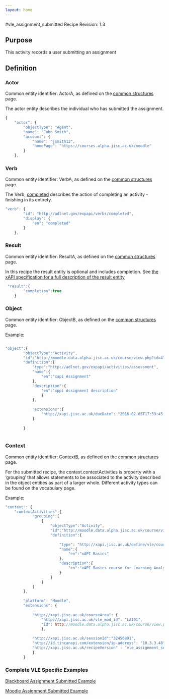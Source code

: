 ```yaml
---
layout: home
---
```


#vle_assignment_submitted Recipe
Revision: 1.3

## Purpose
This activity records a user submitting an assignment
## Definition

### Actor
Common entity identifier:  ActorA, as defined on the [common structures](../common_structures.html#actora) page.

The actor entity describes the individual who has submitted the assignment.

``` Javascript
{
    "actor": {
        "objectType": "Agent",
        "name": "John Smith",
        "account": {
            "name": "jsmith12",
            "homePage": "https://courses.alpha.jisc.ac.uk/moodle"
        }
    },
```

### Verb
Common entity identifier: VerbA, as defined on the [common structures](../common_structures.html#verba) page.

The Verb, [completed](/vocabulary.html#verbs) describes the action of completing an activity - finishing in its entirety.

``` javascript
"verb": {
        "id": "http://adlnet.gov/expapi/verbs/completed",
        "display": {
            "en": "completed"
        }
    },
``` 

### Result
Common entity identifier: ResultA, as defined on the [common structures](../common_structures.html#resulta) page.


In this recipe the result entity is optional and includes completion. See [the xAPI specification for a full description of the result entity](https://github.com/adlnet/xAPI-Spec/blob/master/xAPI-Data.html#result)

``` javascript
 "result":{
        "completion":true
    }
```

### Object
Common entity identifier: ObjectB, as defined on the [common structures](../common_structures.html#objectb) page.


Example:

``` javascript

"object":{
		"objectType":"Activity",
		"id":"http://moodle.data.alpha.jisc.ac.uk/course/view.php?id=4",
		"definition":{
			"type":"http://adlnet.gov/expapi/activities/assessment",
			"name":{
				"en":"xapi Assignment"
			},
			"description":{
				"en":"xppi Assignment description"
				}
			},
			
		    "extensions":{
				"http://xapi.jisc.ac.uk/dueDate": "2016-02-05T17:59:45.000Z"
			}
			
		}
		
```


### Context
Common entity identifier: ContextB, as defined on the [common structures](../common_structures.html#contextb) page.

For the submitted recipe, the context.contextActivities is property with a ‘grouping’ that allows statements to be associated to the activity described in the object entities as part of a larger whole. Different activity types can be found on the vocabulary page.

Example:

``` javascript
"context": {
	"contextActivities":{
            "grouping":[
                {
                    "objectType":"Activity",
                    "id":"http://moodle.data.alpha.jisc.ac.uk/course/view.php?id=4",
                    "definition":{
                       
						"type": "http://xapi.jisc.ac.uk/define/vle/course"
                        "name":{
                            "en":"xAPI Basics"
                        },
                        "description":{
                            "en":"xAPI Basics course for Learning Analytics enthusiasts"
                        }
                    }
                }
            ]
        },
        
        "platform": "Moodle",
        "extensions": {
		
      		"http://xapi.jisc.ac.uk/courseArea": {
      		 	"http://xapi.jisc.ac.uk/vle_mod_id": "LA101",
                "id": http://moodle.data.alpha.jisc.ac.uk/course/view.php?id=4"
				},
			
 			"http://xapi.jisc.ac.uk/sessionId":"32456891",
            "http://id.tincanapi.com/extension/ip-address": "10.3.3.48"
			"http://xapi.jisc.ac.uk/recipeVersion" : "vle_assignment_submittedV1.3"
			}
		}
```




### Complete VLE Specific Examples
[Blackboard Assignment Submitted Example](/vle/blackboard/assignment_submitted.json)

[Moodle Assignment Submitted Example](/vle/moodle/assignment_submitted.json)
